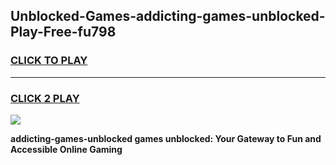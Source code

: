 
## Unblocked-Games-addicting-games-unblocked-Play-Free-fu798
<h3>
<a href="https://premium76.site?title=addicting-games-unblocked&ref=10A">CLICK TO PLAY</a></h3>
<hr>

<h3>
<a href="https://premium76.site?title=addicting-games-unblocked&ref=10A">CLICK 2 PLAY</a>
  
</h3>

<a href="https://premium76.site?title=addicting-games-unblocked&ref=10A"><img src="https://clearcache.store/games.png"></a>


**addicting-games-unblocked games unblocked: Your Gateway to Fun and Accessible Online Gaming**
